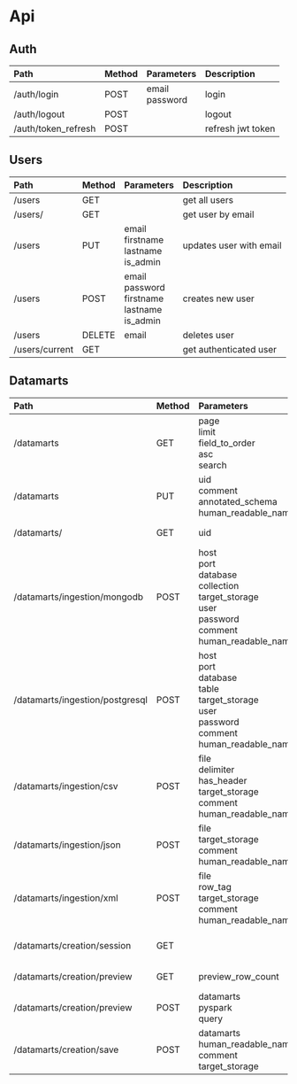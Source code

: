 # Api

## Auth
| Path   | Method | Parameters | Description |
| :----- | :----- | :--------- | :----- |
| /auth/login | POST | email<br>password | login |
| /auth/logout | POST | | logout |
| /auth/token_refresh | POST | | refresh jwt token |

## Users
| Path   | Method | Parameters | Description |
| :----- | :----- | :--------- | :----- |
| /users | GET | | get all users|
| /users/<email> | GET | | get user by email |
| /users | PUT | email<br>firstname<br>lastname<br>is_admin | updates user with email |
| /users | POST | email<br>password<br>firstname<br>lastname<br>is_admin | creates new user |
| /users | DELETE | email | deletes user
| /users/current | GET | | get authenticated user |

## Datamarts
| Path   | Method | Parameters | Description |
| :----- | :----- | :--------- | :----- |
| /datamarts | GET | page<br>limit<br>field_to_order<br>asc<br>search | list of datamarts |
| /datamarts | PUT | uid<br>comment<br>annotated_schema<br>human_readable_name | update datamart with uid | 
| /datamarts/<uid> | GET | uid | datamart by uid | 
| /datamarts/ingestion/mongodb | POST | host<br>port<br>database<br>collection<br>target_storage<br>user<br>password<br>comment<br>human_readable_name | ingest mongodb |
| /datamarts/ingestion/postgresql | POST | host<br>port<br>database<br>table<br>target_storage<br>user<br>password<br>comment<br>human_readable_name | ingest postgresql |
| /datamarts/ingestion/csv | POST | file<br>delimiter<br>has_header<br>target_storage<br>comment<br>human_readable_name | ingest data from csv file
| /datamarts/ingestion/json | POST | file<br>target_storage<br>comment<br>human_readable_name | ingest data from json file
| /datamarts/ingestion/xml | POST | file<br>row_tag<br>target_storage<br>comment<br>human_readable_name | ingest data from xml file
| /datamarts/creation/session | GET | | get creation session for user |
| /datamarts/creation/preview | GET | preview_row_count | get preview for session |
| /datamarts/creation/preview | POST | datamarts<br>pyspark<br>query | starts generating of preview |
| /datamarts/creation/save | POST | datamarts<br>human_readable_name<br>comment<br>target_storage | saves new datamart